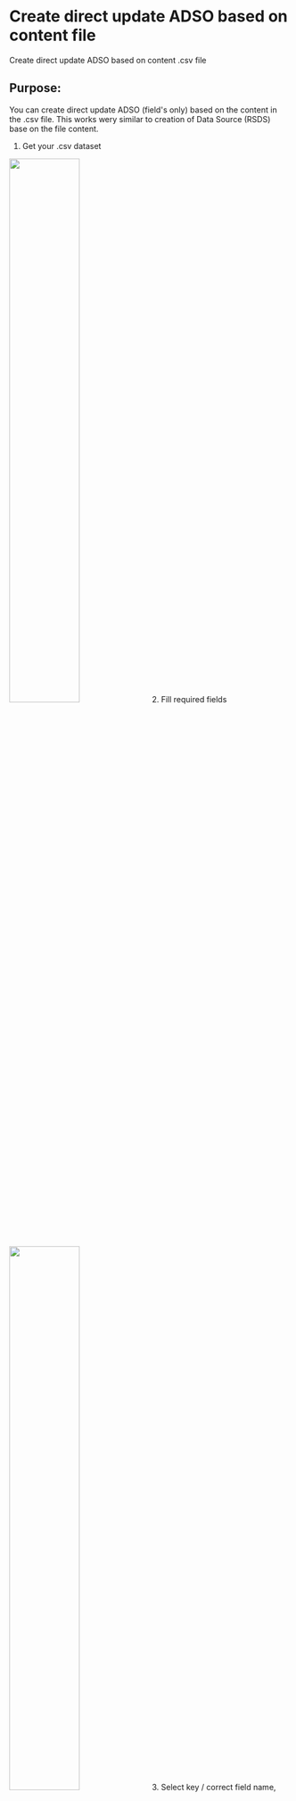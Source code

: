 # Create direct update ADSO based on content file
Create direct update ADSO based on content .csv file

## Purpose:
You can create direct update ADSO (field's only) based on the content in the .csv file. This works wery similar to creation of Data Source (RSDS) base on the file content.
1. Get your .csv dataset
<img src="https://user-images.githubusercontent.com/11619019/147601161-e6d33a0f-bbb4-4c2d-a571-fa00e4ac4349.gif" width=50% height=50%/>
2. Fill required fields
<img src="https://user-images.githubusercontent.com/11619019/147599721-3f392454-478a-41f4-a204-e5cf6add4665.gif" width=50% height=50%/>
3. Select key / correct field name, type and length if necessary
<img src="https://user-images.githubusercontent.com/11619019/147599624-b74018aa-93d2-49dd-8591-8a4a7bb91744.gif" width=50% height=50%/>
4. ADSO is created and ready for data load
<img src="https://user-images.githubusercontent.com/11619019/147599917-bfa5b5c9-445a-4754-904f-3779fb88c7a5.gif" width=50% height=50%/>

## Use case
Can be helpful if you are using data integration software like Talend, and you want to load the csv data directly into ADSO. It saves time required to object creation.

## How to install
You have 2 ways:
1. Recomended: Clone this repository using [ABAP Git](https://github.com/larshp/abapGit), 
2. Copy full program from [last_build folder](https://raw.githubusercontent.com/pawelwiejkut/bw_adso_bof/main/last_build/zbw_adso_bof.abap) and text elements from [here](https://raw.githubusercontent.com/pawelwiejkut/bw_adso_bof/main/last_build/text_elements.txt) 
